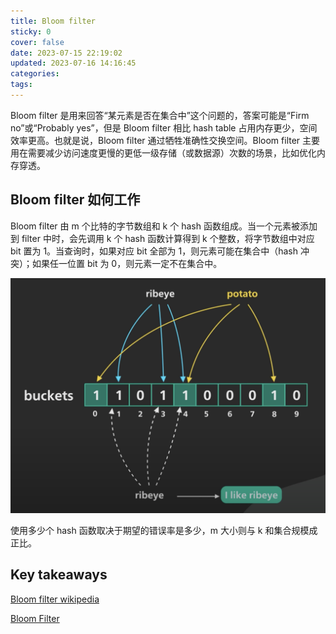 ```yaml
---
title: Bloom filter
sticky: 0
cover: false
date: 2023-07-15 22:19:02
updated: 2023-07-16 14:16:45
categories:
tags:
---
```


Bloom filter 是用来回答“某元素是否在集合中”这个问题的，答案可能是“Firm no”或“Probably yes”，但是 Bloom filter 相比 hash table 占用内存更少，空间效率更高。也就是说，Bloom filter 通过牺牲准确性交换空间。Bloom filter 主要用在需要减少访问速度更慢的更低一级存储（或数据源）次数的场景，比如优化内存穿透。

## Bloom filter 如何工作

Bloom filter 由 m 个比特的字节数组和 k 个 hash 函数组成。当一个元素被添加到 filter 中时，会先调用 k 个 hash 函数计算得到 k 个整数，将字节数组中对应 bit 置为 1。当查询时，如果对应 bit 全部为 1，则元素可能在集合中（hash 冲突）；如果任一位置 bit 为 0，则元素一定不在集合中。

![bukets](../../../img/2023/bloomfilter_bukets.png)

使用多少个 hash 函数取决于期望的错误率是多少，m 大小则与 k 和集合规模成正比。

## Key takeaways

[Bloom filter wikipedia](https://en.wikipedia.org/wiki/Bloom_filter)

[Bloom Filter](https://www.youtube.com/watch?v=V3pzxngeLqw)
